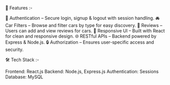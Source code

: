 🚀 Features :-

🔑 Authentication – Secure login, signup & logout with session handling.
🚘 Car Filters – Browse and filter cars by type for easy discovery.
📝 Reviews – Users can add and view reviews for cars.
📱 Responsive UI – Built with React for clean and responsive design.
🌐 RESTful APIs – Backend powered by Express & Node.js.
🔒 Authorization – Ensures user-specific access and security.

🛠️ Tech Stack :-

Frontend: React.js
Backend: Node.js, Express.js
Authentication: Sessions 
Database: MySQL 
